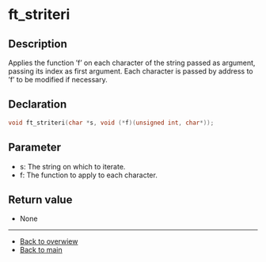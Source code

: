 # ft_striteri

## Description
Applies the function ’f’ on each character of the string passed as argument, passing its index as first argument. Each character is passed by address to ’f’ to be modified if necessary.

## Declaration
```c
void ft_striteri(char *s, void (*f)(unsigned int, char*));
```
## Parameter 
- s: The string on which to iterate. 
- f: The function to apply to each character.

## Return value
- None

---
- [Back to overwiew](Overview_about_function.md)
- [Back to main](/)

